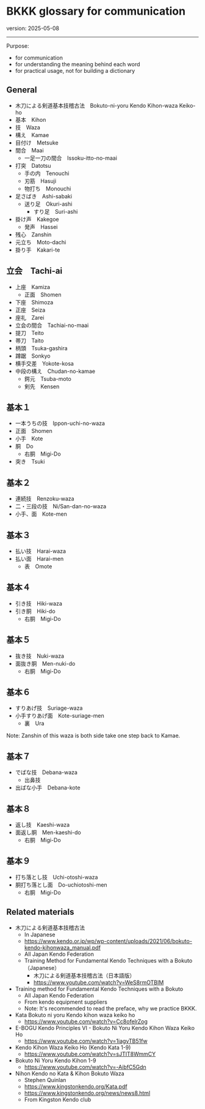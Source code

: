 # BKKK glossary for communication

version: 2025-05-08

----

Purpose:

- for communication
- for understanding the meaning behind each word
- for practical usage, not for building a dictionary


## General

- 木刀による剣道基本技稽古法　Bokuto-ni-yoru Kendo Kihon-waza Keiko-ho
- 基本　Kihon
- 技　Waza
- 構え　Kamae
- 目付け　Metsuke
- 間合　Maai
	- 一足一刀の間合　Issoku-itto-no-maai
- 打突　Datotsu
	- 手の内　Tenouchi
	- 刃筋　Hasuji
	- 物打ち　Monouchi
- 足さばき　Ashi-sabaki
	- 送り足　Okuri-ashi
		- すり足　Suri-ashi
- 掛け声　Kakegoe
	- 発声　Hassei
- 残心　Zanshin
- 元立ち　Moto-dachi
- 掛り手　Kakari-te


## 立会　Tachi-ai

- 上座　Kamiza
	- 正面　Shomen
- 下座　Shimoza
- 正座　Seiza
- 座礼　Zarei
- 立会の間合　Tachiai-no-maai
- 提刀　Teito
- 帯刀　Taito
- 柄頭　Tsuka-gashira
- 蹲踞　Sonkyo
- 横手交差　Yokote-kosa
- 中段の構え　Chudan-no-kamae
	- 鍔元　Tsuba-moto
	- 剣先　Kensen
## 基本１

- 一本うちの技　Ippon-uchi-no-waza
- 正面　Shomen
- 小手　Kote
- 胴　Do
	- 右胴　Migi-Do
- 突き　Tsuki

## 基本２

- 連続技　Renzoku-waza
- 二・三段の技　Ni/San-dan-no-waza
- 小手、面　Kote-men

## 基本３

- 払い技　Harai-waza
- 払い面　Harai-men
	- 表　Omote

## 基本４

- 引き技　Hiki-waza
- 引き胴　Hiki-do
	- 右胴　Migi-Do
## 基本５

- 抜き技　Nuki-waza
- 面抜き胴　Men-nuki-do
	- 右胴　Migi-Do

## 基本６

- すりあげ技　Suriage-waza
- 小手すりあげ面　Kote-suriage-men
	- 裏　Ura

Note: Zanshin of this waza is both side take one step back to Kamae.
## 基本７

- でばな技　Debana-waza
	- 出鼻技
- 出ばな小手　Debana-kote

## 基本８

- 返し技　Kaeshi-waza
- 面返し胴　Men-kaeshi-do
	- 右胴　Migi-Do
## 基本９

- 打ち落とし技　Uchi-otoshi-waza
- 胴打ち落とし面　Do-uchiotoshi-men
	- 右胴　Migi-Do

## Related materials

- 木刀による剣道基本技稽古法
	- In Japanese
	- https://www.kendo.or.jp/wp/wp-content/uploads/2021/06/bokuto-kendo-kihonwaza_manual.pdf
	- All Japan Kendo Federation
	- Training Method for Fundamental Kendo Techniques with a Bokuto （Japanese）
		- 木刀による剣道基本技稽古法（日本語版）
		- https://www.youtube.com/watch?v=WeS8rmOTBIM
- Training method for Fundamental Kendo Techniques with a Bokuto
	- All Japan Kendo Federation
	- From kendo equipment suppliers
	- Note: It's recommended to read the preface, why we practice BKKK.
- Kata Bokuto ni yoru Kendo kihon waza keiko ho
	- https://www.youtube.com/watch?v=Cc8ofelrZog
- E-BOGU Kendo Principles VI - Bokuto Ni Yoru Kendo Kihon Waza Keiko Ho
	- https://www.youtube.com/watch?v=1iagyTB51fw
- Kendo Kihon Waza Keiko Ho (Kendo Kata 1-9)
	- https://www.youtube.com/watch?v=sJTIT8WmmCY
- Bokuto Ni Yoru Kendo Kihon 1-9
	- https://www.youtube.com/watch?v=-AibfC5Gdn
- Nihon Kendo no Kata & Kihon Bokuto Waza
	- Stephen Quinlan
	- https://www.kingstonkendo.org/Kata.pdf
	- https://www.kingstonkendo.org/news/news8.html
	- From Kingston Kendo club
